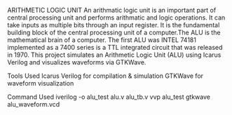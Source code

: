 ARITHMETIC LOGIC UNIT 
An arithmatic logic unit is an important part of central processing unit and performs arithmatic and logic operations. It can take inputs as multiple bits through an input register. It is the fundamental building block of the central processing unit of a computer.The ALU is the mathematical brain of a computer. The first ALU was INTEL 74181 implemented as a 7400 series is a TTL integrated circuit that was released in 1970.
This project simulates an Arithmetic Logic Unit (ALU) using Icarus Verilog and visualizes waveforms via GTKWave.

Tools Used
Icarus Verilog for compilation & simulation
GTKWave for waveform visualization

Command Used
iverilog -o alu_test alu.v alu_tb.v
vvp alu_test
gtkwave alu_waveform.vcd

